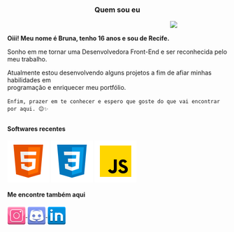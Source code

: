   
  <h3 align="center">Quem sou eu</h3>
  
  <img align="right" width="26%" src="https://cdn.discordapp.com/attachments/925439012397809694/992946178624852078/Img_BruCamps.png">

  <br>
 
   **Oiii! Meu nome é Bruna, tenho 16 anos e sou de Recife.**
   
   Sonho em me tornar uma Desenvolvedora Front-End e ser reconhecida pelo meu trabalho. 
   
   Atualmente estou desenvolvendo alguns projetos a fim de afiar minhas habilidades em <br> programação e enriquecer meu portfólio.
   
   ``Enfim, prazer em te conhecer e espero que goste do que vai encontrar por aqui. 😊✨``
  
  ##
  
  #### Softwares recentes
  
  <div>
    <img align="center" src="https://github.com/BruCamps/BruCamps/blob/main/src/images/icons/softwares/html5.svg" />
    <img align="center" src="https://github.com/BruCamps/BruCamps/blob/main/src/images/icons/softwares/css3.svg" />
    <img align="center" src="https://github.com/BruCamps/BruCamps/blob/main/src/images/icons/softwares/javascript.svg" />
  </div>

  
  #### Me encontre também aqui
  
  <div>
    <a href="https://www.instagram.com/brucamps_095/">
      <img align="center" src="https://github.com/BruCamps/BruCamps/blob/main/src/images/icons/redes-sociais/instagram-.png" width="42" />
    </a>
    <a href="https://discord.gg/tN5vvDZ7jz">
      <img align="center" src="https://github.com/BruCamps/BruCamps/blob/main/src/images/icons/redes-sociais/discord-.png" width="42" />
    </a>
    <a href="https://www.linkedin.com/in/bruna-campos-a40418219/">
      <img align="center" src="https://github.com/BruCamps/BruCamps/blob/main/src/images/icons/redes-sociais/linkedin-.png" width="42" />
    </a>
  </div>
  
 
